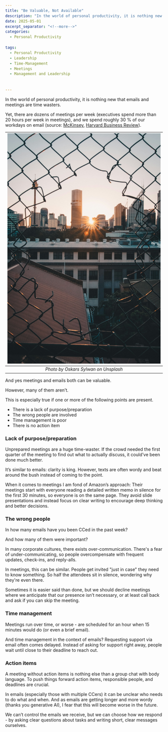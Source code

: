 ```yaml
---
title: "Be Valuable, Not Available"
description: "In the world of personal productivity, it is nothing new that emails and meetings are time wasters. Yet, there are dozens of meetings per week (executives spend more than 20 hours per week in meetings), and we spend roughly 30 % of our workdays on email. And yes meetings and emails both can be valuable. However, many of them aren’t."
date: 2025-05-01
excerpt_separator: "<!--more-->"
categories:
  - Personal Productivity

tags:
  - Personal Productivity
  - Leadership
  - Time-Management
  - Meetings
  - Management and Leadership


---
```


In the world of personal productivity, it is nothing new that emails and meetings are time wasters.

Yet, there are dozens of meetings per week (executives spend more than 20 hours per week in meetings), and we spend roughly 30 % of our workdays on email (source: [McKinsey](https://www.mckinsey.com/industries/technology-media-and-telecommunications/our-insights/the-social-economy), [Harvard Business Review](https://hbr.org/2017/07/stop-the-meeting-madness)).


| ![image](/assets/images/oskars-sylwan-fence-with-hole-unsplash.jpg) |
|:--:|
| *Photo by Oskars Sylwan on Unsplash* |

And yes meetings and emails both can be valuable.

However, many of them aren’t.

This is especially true if one or more of the following points are present.

- There is a lack of purpose/preparation
- The wrong people are involved
- Time management is poor
- There is no action item

### Lack of purpose/preparation

Unprepared meetings are a huge time-waster. If the crowd needed the first quarter of the meeting to find out what to actually discuss, it could’ve been done much better.

It’s similar to emails: clarity is king. However, texts are often wordy and beat around the bush instead of coming to the point.

When it comes to meetings I am fond of Amazon’s approach: Their meetings start with everyone reading a detailed written memo in silence for the first 30 minutes, so everyone is on the same page. They avoid slide presentations and instead focus on clear writing to encourage deep thinking and better decisions.

### The wrong people

In how many emails have you been CCed in the past week?

And how many of them were important?

In many corporate cultures, there exists over-communication. There's a fear of under-communicating, so people overcompensate with frequent updates, check-ins, and reply-alls.

In meetings, this can be similar. People get invited "just in case" they need to know something. So half the attendees sit in silence, wondering why they're even there.

Sometimes it is easier said than done, but we should decline meetings where we anticipate that our presence isn’t necessary, or at least call back and ask if you can skip the meeting.

### Time management

Meetings run over time, or worse - are scheduled for an hour when 15 minutes would do (or even a brief email).

And time management in the context of emails? Requesting support via email often comes delayed. Instead of asking for support right away, people wait until close to their deadline to reach out.

### Action items

A meeting without action items is nothing else than a group chat with body language. To push things forward action items, responsible people, and deadlines are crucial.

In emails (especially those with multiple CCers) it can be unclear who needs to do what and when. And as emails are getting longer and more wordy (thanks you generative AI), I fear that this will become worse in the future.

We can’t control the emails we receive, but we can choose how we respond - by asking clear questions about tasks and writing short, clear messages ourselves.